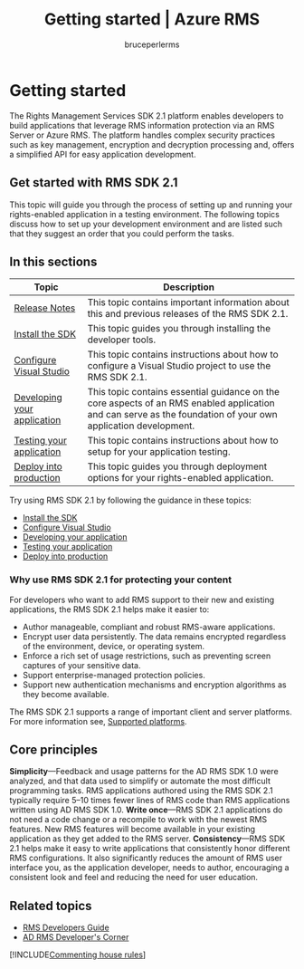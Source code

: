 ﻿---
# required metadata

title: Getting started | Azure RMS
description: The RMS SDK 2.1 platform enables developers to build applications that leverage RMS information protection.
keywords:
author: bruceperlerms
ms.author: bruceper
manager: mbaldwin
ms.date: 02/23/2017
ms.topic: article
ms.prod:
ms.service: information-protection
ms.technology: techgroup-identity
ms.assetid: 728113C9-FCF9-4280-BE1D-6AF5C15E449E
# optional metadata

#ROBOTS:
audience: developer
#ms.devlang:
ms.reviewer: shubhamp
ms.suite: ems
#ms.tgt_pltfrm:
#ms.custom:

---
# Getting started

The Rights Management Services SDK 2.1 platform enables developers to build applications that leverage RMS information protection via an RMS Server or Azure RMS. The platform handles complex security practices such as key management, encryption and decryption processing and, offers a simplified API for easy application development.

## Get started with RMS SDK 2.1

This topic will guide you through the process of setting up and running your rights-enabled application in a testing environment. The following topics discuss how to set up your development environment and are listed such that they suggest an order that you could perform the tasks.

## In this sections

| Topic | Description |
|-------|-------------|
| [Release Notes](release-notes-rtm.md) | This topic contains important information about this and previous releases of the RMS SDK 2.1.|
| [Install the SDK](install-the-rms-sdk.md) | This topic guides you through installing the developer tools.|
| [Configure Visual Studio](how-to-configure-a-visual-studio-project-to-use-the-ad-rms-sdk-2-0.md) | This topic contains instructions about how to configure a Visual Studio project to use the RMS SDK 2.1.|
| [Developing your application](developing-your-application.md) | This topic contains essential guidance on the core aspects of an RMS enabled application and can serve as the foundation of your own application development.|
| [Testing your application](how-to-set-up-your-test-environment.md) |This topic contains instructions about how to setup for your application testing.|
| [Deploy into production](deploying-your-application.md) |This topic guides you through deployment options for your rights-enabled application.|


Try using RMS SDK 2.1 by following the guidance in these topics:

- [Install the SDK](install-the-rms-sdk.md)
- [Configure Visual Studio](how-to-configure-a-visual-studio-project-to-use-the-ad-rms-sdk-2-0.md)
- [Developing your application](developing-your-application.md)
- [Testing your application](how-to-set-up-your-test-environment.md)
- [Deploy into production](deploying-your-application.md)

### Why use RMS SDK 2.1 for protecting your content

For developers who want to add RMS support to their new and existing applications, the RMS SDK 2.1 helps make it easier to:

-   Author manageable, compliant and robust RMS-aware applications.
-   Encrypt user data persistently. The data remains encrypted regardless of the environment, device, or operating system.
-   Enforce a rich set of usage restrictions, such as preventing screen captures of your sensitive data.
-   Support enterprise-managed protection policies.
-   Support new authentication mechanisms and encryption algorithms as they become available.

The RMS SDK 2.1 supports a range of important client and server platforms. For more information see, [Supported platforms](supported-platforms.md).

## Core principles

**Simplicity**—Feedback and usage patterns for the AD RMS SDK 1.0 were analyzed, and that data used to simplify or automate the most difficult programming tasks. RMS applications authored using the RMS SDK 2.1 typically require 5–10 times fewer lines of RMS code than RMS applications written using AD RMS SDK 1.0.
**Write once**—RMS SDK 2.1 applications do not need a code change or a recompile to work with the newest RMS features. New RMS features will become available in your existing application as they get added to the RMS server.
**Consistency**—RMS SDK 2.1 helps make it easy to write applications that consistently honor different RMS configurations. It also significantly reduces the amount of RMS user interface you, as the application developer, needs to author, encouraging a consistent look and feel and reducing the need for user education.

## Related topics

* [RMS Developers Guide](developers-guide.md)
* [AD RMS Developer's Corner](http://blogs.msdn.com/b/rms/)

[!INCLUDE[Commenting house rules](../includes/houserules.md)]
